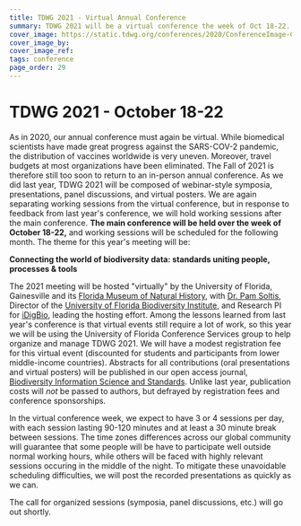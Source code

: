 ```yaml
---
title: TDWG 2021 - Virtual Annual Conference
summary: TDWG 2021 will be a virtual conference the week of Oct 18-22. Working sessions for interest and task groups will follow in November.
cover_image: https://static.tdwg.org/conferences/2020/ConferenceImage-CR.jpg
cover_image_by: 
cover_image_ref: 
tags: conference
page_order: 29
---
```

# TDWG 2021 - October 18-22 

As in 2020, our annual conference must again be virtual. While biomedical scientists have made great progress against the SARS-COV-2 pandemic, the distribution of vaccines worldwide is very uneven.  Moreover, travel budgets at most organizations have been eliminated. The Fall of 2021 is therefore still too soon to return to an in-person annual conference.  As we did last year, TDWG 2021 will be composed of webinar-style symposia, presentations, panel discussions, and virtual posters. We are again separating working sessions from the virtual conference, but in response to feedback from last year's conference, we will hold working sessions after the main conference. **The main conference will be held over the week of October 18-22,** and working sessions will be scheduled for the following month. The theme for this year's meeting will be:

**Connecting the world of biodiversity data: standards uniting people, processes & tools**

The 2021 meeting will be hosted "virtually" by the University of Florida, Gainesville and its [Florida Museum of Natural History](https://www.floridamuseum.ufl.edu/), with [Dr. Pam Soltis](https://www.floridamuseum.ufl.edu/soltis-lab/), Director of the [University of Florida Biodiversity Institute](https://biodiversity.research.ufl.edu/), and Research PI for [iDigBio](https://www.idigbio.org), leading the hosting effort. Among the lessons learned from last year's conference is that virtual events still require a lot of work, so this year we will be using the University of Florida Conference Services group to help organize and manage TDWG 2021. We will have a modest registration fee for this virtual event (discounted for students and participants from lower middle-income countries).  Abstracts for all contributions (oral presentations and virtual posters) will be published in our open access journal, [Biodiversity Information Science and Standards](https://biss.pensoft.net/).  Unlike last year, publication costs will _not_ be passed to authors, but defrayed by registration fees and conference sponsorships. 

In the virtual conference week, we expect to have 3 or 4 sessions per day, with each session lasting 90-120 minutes and at least a 30 minute break between sessions. The time zones differences across our global community will guarantee that some people will be have to participate well outside normal working hours, while others will be faced with highly relevant sessions occuring in the middle of the night. To mitigate these unavoidable scheduling difficulties, we will post the recorded presentations as quickly as we can. 

The call for organized sessions (symposia, panel discussions, etc.) will go out shortly.

